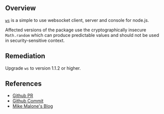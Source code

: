 ## Overview
[`ws`](https://www.npmjs.com/package/ws) is a simple to use websocket client, server and console for node.js.

Affected versions of the package use the cryptographically insecure `Math.random` which can produce predictable values and should not be used in security-sensitive context.

## Remediation
Upgrade `ws` to version 1.1.2 or higher.

## References
- [Github PR](https://github.com/websockets/ws/pull/832)
- [Github Commit](https://github.com/websockets/ws/commit/7253f06f5432c76f3e82e2c055fcea08b612d8b2)
- [Mike Malone's Blog](https://medium.com/@betable/tifu-by-using-math-random-f1c308c4fd9d#.6wcldperq)
